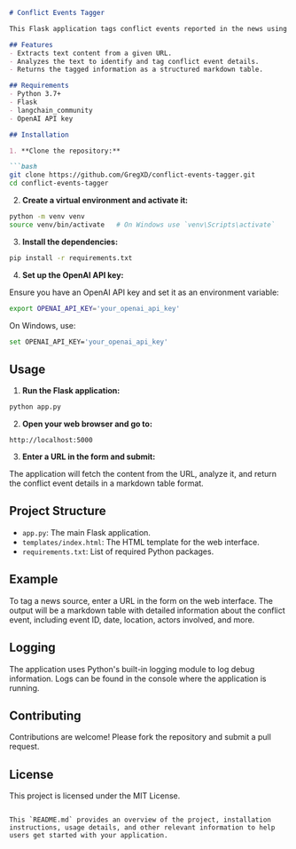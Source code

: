 ```markdown
# Conflict Events Tagger

This Flask application tags conflict events reported in the news using an AI model from OpenAI. The application takes a URL as input, extracts the content, and returns structured information about the conflict event in a markdown table format.

## Features
- Extracts text content from a given URL.
- Analyzes the text to identify and tag conflict event details.
- Returns the tagged information as a structured markdown table.

## Requirements
- Python 3.7+
- Flask
- langchain_community
- OpenAI API key

## Installation

1. **Clone the repository:**

```bash
git clone https://github.com/GregXD/conflict-events-tagger.git
cd conflict-events-tagger
```

2. **Create a virtual environment and activate it:**

```bash
python -m venv venv
source venv/bin/activate   # On Windows use `venv\Scripts\activate`
```

3. **Install the dependencies:**

```bash
pip install -r requirements.txt
```

4. **Set up the OpenAI API key:**

Ensure you have an OpenAI API key and set it as an environment variable:

```bash
export OPENAI_API_KEY='your_openai_api_key'
```

On Windows, use:

```bash
set OPENAI_API_KEY='your_openai_api_key'
```

## Usage

1. **Run the Flask application:**

```bash
python app.py
```

2. **Open your web browser and go to:**

```
http://localhost:5000
```

3. **Enter a URL in the form and submit:**

The application will fetch the content from the URL, analyze it, and return the conflict event details in a markdown table format.

## Project Structure

- `app.py`: The main Flask application.
- `templates/index.html`: The HTML template for the web interface.
- `requirements.txt`: List of required Python packages.

## Example

To tag a news source, enter a URL in the form on the web interface. The output will be a markdown table with detailed information about the conflict event, including event ID, date, location, actors involved, and more.

## Logging

The application uses Python's built-in logging module to log debug information. Logs can be found in the console where the application is running.

## Contributing

Contributions are welcome! Please fork the repository and submit a pull request.

## License

This project is licensed under the MIT License.
```

This `README.md` provides an overview of the project, installation instructions, usage details, and other relevant information to help users get started with your application.
